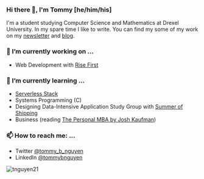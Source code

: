 ### Hi there 👋, I'm Tommy [he/him/his]
I'm a student studying Computer Science and Mathematics at Drexel University. In my spare time I like to write. You can find my some of my work on my [newsletter](https://overthinking.substack.com/) and [blog](https://tnguyen21.github.io/).

### 🔭 I’m currently working on ...
- Web Development with [Rise First](https://risefirst.org/)


### 🌱 I’m currently learning ...
- [Serverless Stack](https://serverless-stack.com/)
- Systems Programming (C)
- Designing Data-Intensive Application Study Group with [Summer of Shipping](https://summerofshipping.com/)
- Business (reading [The Personal MBA by Josh Kaufman](https://personalmba.com/))

### 📫 How to reach me: ...
- Twitter [@tommy_b_nguyen](https://twitter.com/tommy_b_nguyen)
- LinkedIn [@tommybnguyen](https://www.linkedin.com/in/tommybnguyen/)

<img src="https://github-readme-stats.vercel.app/api?username=tnguyen21&show_icons=true" alt="tnguyen21" />


<!--
**tnguyen21/tnguyen21** is a ✨ _special_ ✨ repository because its `README.md` (this file) appears on your GitHub profile.

Here are some ideas to get you started:

- 🔭 I’m currently working on ...
- 🌱 I’m currently learning ...
- 👯 I’m looking to collaborate on ...
- 🤔 I’m looking for help with ...
- 💬 Ask me about ...
- 📫 How to reach me: ...
- 😄 Pronouns: ...
- ⚡ Fun fact: ...
-->


